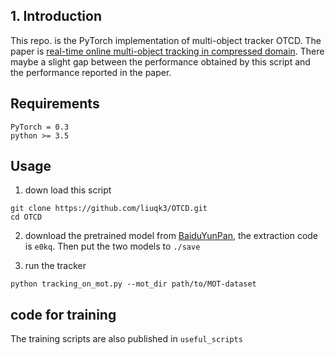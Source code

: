 ## 1. Introduction
This repo. is the PyTorch implementation of multi-object tracker OTCD.
The paper is [real-time online multi-object tracking in compressed domain](https://ieeexplore.ieee.org/abstract/document/8734056).
There maybe a slight gap between the performance obtained by this script and the performance reported in the paper.


## Requirements
```
PyTorch = 0.3
python >= 3.5
```

## Usage
1) down load this script
```
git clone https://github.com/liuqk3/OTCD.git
cd OTCD
```
2) download the pretrained model from [BaiduYunPan](https://pan.baidu.com/s/1faVx3KvolH_uXgvwSXYhxg), the extraction code
 is ```e0kq```. Then put the two models to ```./save```

3) run the tracker

```
python tracking_on_mot.py --mot_dir path/to/MOT-dataset
```

## code for training
The training scripts are also published in ```useful_scripts```